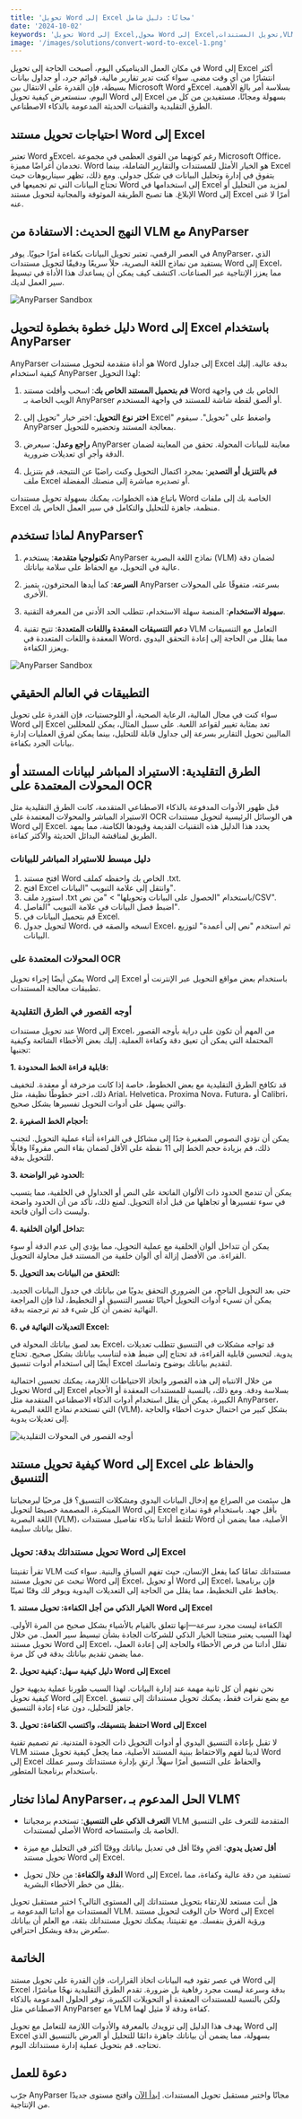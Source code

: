 ```yaml
---
title: 'تحويل Word إلى Excel مجانًا: دليل شامل'
date: '2024-10-02'
keywords: 'تحويل Word إلى Excel,محول Word إلى Excel,تحويل المستندات,VLM,نماذج اللغة البصرية,AnyParser,استخراج البيانات,OCR'
image: '/images/solutions/convert-word-to-excel-1.png'
---
```


في مكان العمل الديناميكي اليوم، أصبحت الحاجة إلى تحويل Word إلى Excel أكثر انتشارًا من أي وقت مضى. سواء كنت تدير تقارير مالية، قوائم جرد، أو جداول بيانات بسيطة، فإن القدرة على الانتقال بين Microsoft Word وExcel بسلاسة أمر بالغ الأهمية. اليوم، سنستعرض كيفية تحويل Word إلى Excel بسهولة ومجانًا، مستفيدين من كل من الطرق التقليدية والتقنيات الحديثة المدعومة بالذكاء الاصطناعي.

## احتياجات تحويل مستند Word إلى Excel

تعتبر Word وExcel، رغم كونهما من القوى العظمى في مجموعة Microsoft Office، تخدمان أغراضًا مميزة. Word هو الخيار الأمثل للمستندات والتقارير الشاملة، بينما Excel يتفوق في إدارة وتحليل البيانات في شكل جدولي. ومع ذلك، تظهر سيناريوهات حيث تحتاج البيانات التي تم تجميعها في Word إلى استخدامها في Excel لمزيد من التحليل أو الإبلاغ. هنا تصبح الطريقة الموثوقة والمجانية لتحويل مستند Word إلى Excel أمرًا لا غنى عنه.

## النهج الحديث: الاستفادة من VLM مع AnyParser

في العصر الرقمي، تعتبر تحويل البيانات بكفاءة أمرًا حيويًا. يوفر AnyParser، الذي يستفيد من نماذج اللغة البصرية، حلاً سريعًا ودقيقًا لتحويل مستندات Word إلى Excel، مما يعزز الإنتاجية عبر الصناعات. اكتشف كيف يمكن أن يساعدك هذا الأداة في تبسيط سير العمل لديك.

![AnyParser Sandbox](/images/solutions/convert-word-to-excel-1.png)

## دليل خطوة بخطوة لتحويل Word إلى Excel باستخدام AnyParser

AnyParser هو أداة متقدمة لتحويل مستندات Word إلى جداول Excel بدقة عالية. إليك كيفية استخدام AnyParser لهذا التحويل:

1. **قم بتحميل المستند الخاص بك**: اسحب وأفلت مستند Word الخاص بك في واجهة الويب الخاصة بـ AnyParser أو ألصق لقطة شاشة للمستند في واجهة المستخدم.

2. **اختر نوع التحويل**: اختر خيار "تحويل إلى Excel" واضغط على "تحويل". سيقوم AnyParser بمعالجة المستند وتحضيره للتحويل.

3. **راجع وعدل**: سيعرض AnyParser معاينة للبيانات المحولة. تحقق من المعاينة لضمان الدقة وأجرِ أي تعديلات ضرورية.

4. **قم بالتنزيل أو التصدير**: بمجرد اكتمال التحويل وكنت راضيًا عن النتيجة، قم بتنزيل ملف Excel أو تصديره مباشرة إلى منصتك المفضلة.

باتباع هذه الخطوات، يمكنك بسهولة تحويل مستندات Word الخاصة بك إلى ملفات Excel منظمة، جاهزة للتحليل والتكامل في سير العمل الخاص بك.

## لماذا تستخدم AnyParser؟

1. **تكنولوجيا متقدمة**: يستخدم AnyParser نماذج اللغة البصرية (VLM) لضمان دقة عالية في التحويل، مع الحفاظ على سلامة بياناتك.

2. **السرعة**: كما أيدها المحترفون، يتميز AnyParser بسرعته، متفوقًا على المحولات الأخرى.

3. **سهولة الاستخدام**: المنصة سهلة الاستخدام، تتطلب الحد الأدنى من المعرفة التقنية.

4. **دعم التنسيقات المعقدة واللغات المتعددة**: تتيح تقنية VLM التعامل مع التنسيقات المعقدة واللغات المتعددة في Word، مما يقلل من الحاجة إلى إعادة التحقق اليدوي ويعزز الكفاءة.

![AnyParser Sandbox](/images/solutions/convert-word-to-excel-6.png)

## التطبيقات في العالم الحقيقي

سواء كنت في مجال المالية، الرعاية الصحية، أو اللوجستيات، فإن القدرة على تحويل Word إلى Excel تعد بمثابة تغيير لقواعد اللعبة. على سبيل المثال، يمكن للمحللين الماليين تحويل التقارير بسرعة إلى جداول قابلة للتحليل، بينما يمكن لفرق العمليات إدارة بيانات الجرد بكفاءة.

## الطرق التقليدية: الاستيراد المباشر لبيانات المستند أو المحولات المعتمدة على OCR

قبل ظهور الأدوات المدفوعة بالذكاء الاصطناعي المتقدمة، كانت الطرق التقليدية مثل الاستيراد المباشر والمحولات المعتمدة على OCR هي الوسائل الرئيسية لتحويل مستندات Word إلى Excel. يحدد هذا الدليل هذه التقنيات القديمة وقيودها الكامنة، مما يمهد الطريق لمناقشة البدائل الحديثة والأكثر كفاءة.

### دليل مبسط للاستيراد المباشر للبيانات

1. افتح مستند Word الخاص بك واحفظه كملف .txt.
2. افتح Excel وانتقل إلى علامة التبويب "البيانات".
3. استورد ملف .txt باستخدام "الحصول على البيانات وتحويلها" > "من نص/CSV".
4. اضبط فصل البيانات في علامة التبويب "الفاصل".
5. قم بتحميل البيانات في Excel.
6. لتحويل جدول Word، انسخه والصقه في Excel، ثم استخدم "نص إلى أعمدة" لتوزيع البيانات.

### المحولات المعتمدة على OCR

يمكن أيضًا إجراء تحويل Word إلى Excel باستخدام بعض مواقع التحويل عبر الإنترنت أو تطبيقات معالجة المستندات.

### أوجه القصور في الطرق التقليدية

عند تحويل مستندات Word إلى Excel، من المهم أن تكون على دراية بأوجه القصور المحتملة التي يمكن أن تعيق دقة وكفاءة العملية. إليك بعض الأخطاء الشائعة وكيفية تجنبها:

**1. قابلية قراءة الخط المحدودة:**

قد تكافح الطرق التقليدية مع بعض الخطوط، خاصة إذا كانت مزخرفة أو معقدة. لتخفيف ذلك، اختر خطوطًا نظيفة، مثل Arial، Helvetica، Proxima Nova، Futura، أو Calibri، والتي يسهل على أدوات التحويل تفسيرها بشكل صحيح.

**2. أحجام الخط الصغيرة:**

يمكن أن تؤدي النصوص الصغيرة جدًا إلى مشاكل في القراءة أثناء عملية التحويل. لتجنب ذلك، قم بزيادة حجم الخط إلى 11 نقطة على الأقل لضمان بقاء النص مقروءًا وقابلًا للتحويل بدقة.

**3. الحدود غير الواضحة:**

يمكن أن تندمج الحدود ذات الألوان الفاتحة على النص أو الجداول في الخلفية، مما يتسبب في سوء تفسيرها أو تجاهلها من قبل أداة التحويل. لمنع ذلك، تأكد من أن الحدود واضحة وليست ذات ألوان فاتحة.

**4. تداخل ألوان الخلفية:**

يمكن أن تتداخل ألوان الخلفية مع عملية التحويل، مما يؤدي إلى عدم الدقة أو سوء القراءة. من الأفضل إزالة أي ألوان خلفية من المستند قبل محاولة التحويل.

**5. التحقق من البيانات بعد التحويل:**

حتى بعد التحويل الناجح، من الضروري التحقق يدويًا من بياناتك في جدول البيانات الجديد. يمكن أن تسيء أدوات التحويل أحيانًا تفسير التنسيق أو التخطيط، لذا فإن المراجعة النهائية تضمن أن كل شيء قد تم ترجمته بدقة.

**6. التعديلات النهائية في Excel:**

بعد لصق بياناتك المحولة في Excel، قد تواجه مشكلات في التنسيق تتطلب تعديلات يدوية. لتحسين قابلية القراءة، قد تحتاج إلى ضبط هذه لتناسب بياناتك بشكل صحيح. تحتاج أيضًا إلى استخدام أدوات تنسيق Excel لتقديم بياناتك بوضوح وتماسك.

من خلال الانتباه إلى هذه القصور واتخاذ الاحتياطات اللازمة، يمكنك تحسين احتمالية تحويل Word إلى Excel بسلاسة ودقة. ومع ذلك، بالنسبة للمستندات المعقدة أو الأحجام الكبيرة، يمكن أن يقلل استخدام أدوات الذكاء الاصطناعي المتقدمة مثل AnyParser، التي تستخدم نماذج اللغة البصرية (VLM)، بشكل كبير من احتمال حدوث أخطاء والحاجة إلى تعديلات يدوية.

![أوجه القصور في المحولات التقليدية](/images/solutions/convert-word-to-excel-7.png)

## كيفية تحويل مستند Word إلى Excel والحفاظ على التنسيق

هل سئمت من الصراع مع إدخال البيانات اليدوي ومشكلات التنسيق؟ قل مرحبًا لبرمجياتنا المبتكرة، المصممة خصيصًا لتحويل Word إلى Excel بأقل جهد. باستخدام قوة نماذج اللغة البصرية (VLM)، تلتقط أداتنا بذكاء تفاصيل مستندات Word الأصلية، مما يضمن أن تظل بياناتك سليمة.

### تحويل مستنداتك بدقة: تحويل Word إلى Excel

تقرأ تقنيتنا VLM مستنداتك تمامًا كما يفعل الإنسان، حيث تفهم السياق والبنية. سواء كنت تبحث عن تحويل مستند Word إلى Excel، أو تحويل Word إلى Excel، فإن برنامجنا يحافظ على التخطيط، مما يقلل من الحاجة إلى التعديلات اليدوية ويوفر لك وقتًا ثمينًا.

**1. الخيار الذكي من أجل الكفاءة: تحويل مستند Word إلى Excel**

الكفاءة ليست مجرد سرعة—إنها تتعلق بالقيام بالأشياء بشكل صحيح من المرة الأولى. لهذا السبب يعتبر منتجنا الخيار الذكي للشركات الجادة بشأن تبسيط سير العمل. من خلال تحويل مستند Word إلى Excel، تقلل أداتنا من فرص الأخطاء والحاجة إلى إعادة العمل، مما يضمن تقديم بياناتك بدقة في كل مرة.

**2. دليل كيفية سهل: كيفية تحويل Word إلى Excel**

نحن نفهم أن كل ثانية مهمة عند إدارة البيانات. لهذا السبب طورنا عملية بديهية حول كيفية تحويل Word إلى Excel. مع بضع نقرات فقط، يمكنك تحويل مستنداتك إلى تنسيق جاهز للتحليل، دون عناء إعادة التنسيق.

**3. احتفظ بتنسيقك، واكتسب الكفاءة: تحويل Word إلى Excel**

لا تقبل بإعادة التنسيق اليدوي أو أدوات التحويل ذات الجودة المتدنية. تم تصميم تقنية VLM لدينا لفهم والاحتفاظ ببنية المستند الأصلية، مما يجعل كيفية تحويل مستند Word إلى Excel والحفاظ على التنسيق أمرًا سهلاً. ارتقِ بإدارة مستنداتك وسير عملك باستخدام برنامجنا المتطور.

## لماذا تختار AnyParser، الحل المدعوم بـ VLM؟

- **التعرف الذكي على التنسيق**: تستخدم برمجياتنا VLM المتقدمة للتعرف على التنسيق الأصلي لمستندات Word الخاصة بك واستنساخه.

- **أقل تعديل يدوي**: اقضِ وقتًا أقل في تعديل بياناتك ووقتًا أكثر في التحليل مع ميزة تحويل مستند Word إلى Excel.

- **الدقة والكفاءة**: من خلال تحويل Word إلى Excel، تستفيد من دقة عالية وكفاءة، مما يقلل من خطر الأخطاء البشرية.

هل أنت مستعد للارتقاء بتحويل مستنداتك إلى المستوى التالي؟ اختبر مستقبل تحويل المستندات مع أداتنا المدعومة بـ VLM. حان الوقت لتحويل مستند Word إلى Excel ورؤية الفرق بنفسك. مع تقنيتنا، يمكنك تحويل مستنداتك بثقة، مع العلم أن بياناتك ستُعرض بدقة وبشكل احترافي.

## الخاتمة

في عصر تقود فيه البيانات اتخاذ القرارات، فإن القدرة على تحويل مستند Word إلى Excel بدقة وسرعة ليست مجرد رفاهية بل ضرورة. تقدم الطرق التقليدية نهجًا مباشرًا، ولكن بالنسبة للمستندات المعقدة أو التحويلات الكبيرة، توفر الحلول المدعومة بالذكاء الاصطناعي مثل AnyParser مع VLM كفاءة ودقة لا مثيل لهما.

يهدف هذا الدليل إلى تزويدك بالمعرفة والأدوات اللازمة للتعامل مع تحويل Word إلى Excel بسهولة، مما يضمن أن بياناتك جاهزة دائمًا للتحليل أو العرض بالتنسيق الذي تحتاجه. قم بتحويل عملية إدارة مستنداتك اليوم.

## دعوة للعمل

جرّب AnyParser مجانًا واختبر مستقبل تحويل المستندات. [ابدأ الآن](https://www.cambioml.com/sandbox) وافتح مستوى جديدًا من الإنتاجية.
